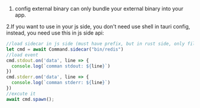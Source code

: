 








1. config external binary can only bundle your external binary into your app. 


2.If you want to use in your js side, you don't need use shell in tauri config, instead, you need use this in js side api: 
```js
//load sidecar in js side (must have prefix, but in rust side, only file name)
let cmd = await Command.sidecar("bin/redis")
//load event
cmd.stdout.on('data', line => {
  console.log(`comman stdout: ${line}`)
})
cmd.stderr.on('data', line => {
  console.log(`comman stderr: ${line}`)
})
//excute it
await cmd.spawn();
```

